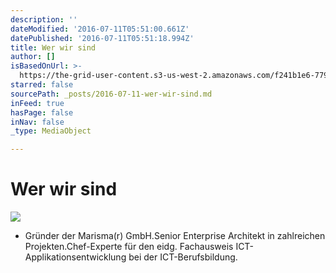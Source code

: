 ```yaml
---
description: ''
dateModified: '2016-07-11T05:51:00.661Z'
datePublished: '2016-07-11T05:51:18.994Z'
title: Wer wir sind
author: []
isBasedOnUrl: >-
  https://the-grid-user-content.s3-us-west-2.amazonaws.com/f241b1e6-779c-4664-9fce-3b737f87d300.png
starred: false
sourcePath: _posts/2016-07-11-wer-wir-sind.md
inFeed: true
hasPage: false
inNav: false
_type: MediaObject

---
```

# Wer wir sind
![](https://the-grid-user-content.s3-us-west-2.amazonaws.com/f241b1e6-779c-4664-9fce-3b737f87d300.png)

* Gründer der Marisma(r) GmbH.Senior Enterprise Architekt in zahlreichen Projekten.Chef-Experte für den eidg. Fachausweis ICT-Applikationsentwicklung bei der ICT-Berufsbildung.